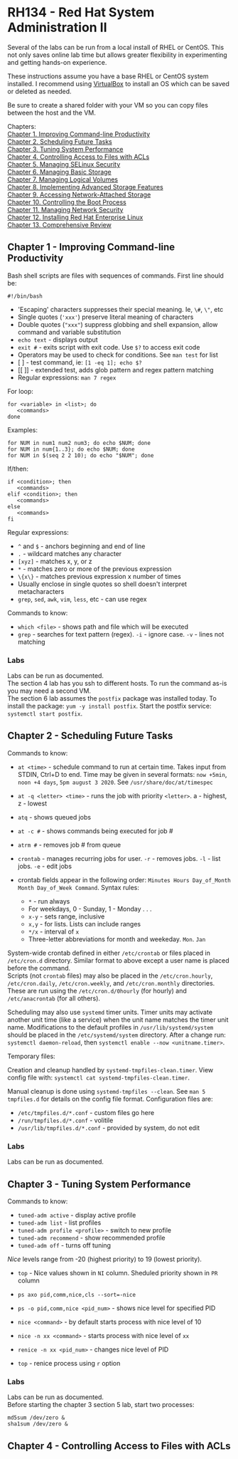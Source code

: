 # RH134 - Red Hat System Administration II
Several of the labs can be run from a local install of RHEL or CentOS.  This not only 
saves online lab time but allows greater flexibility in experimenting and getting
hands-on experience.

These instructions assume you have a base RHEL or CentOS system installed.  I
recommend using [VirtualBox](https://www.virtualbox.org/) to install 
an OS which can be saved or deleted as needed.

Be sure to create a shared folder with your VM so you can copy files between the
host and the VM.

Chapters:  
[Chapter 1. Improving Command-line Productivity](#chapter-1---improving-command-line-productivity)  
[Chapter 2.  Scheduling Future Tasks]()  
[Chapter 3. Tuning System Performance]()  
[Chapter 4. Controlling Access to Files with ACLs]()  
[Chapter 5. Managing SELinux Security]()  
[Chapter 6. Managing Basic Storage]()  
[Chapter 7. Managing Logical Volumes]()  
[Chapter 8. Implementing Advanced Storage Features]()  
[Chapter 9. Accessing Network-Attached Storage]()  
[Chapter 10. Controlling the Boot Process]()  
[Chapter 11. Managing Network Security]()  
[Chapter 12. Installing Red Hat Enterprise Linux]()  
[Chapter 13. Comprehensive Review]()

## Chapter 1 - Improving Command-line Productivity
Bash shell scripts are files with sequences of commands.  First line should be:

```
#!/bin/bash
```

* 'Escaping' characters suppresses their special meaning.  Ie, `\#`, `\"`, etc
* Single quotes (`'xxx'`) preserve literal meaning of characters
* Double quotes (`"xxx"`) suppress globbing and shell expansion, allow command and variable substitution
* `echo text` - displays output
* `exit #` - exits script with exit code.  Use `$?` to access exit code
* Operators may be used to check for conditions.  See `man test` for list
* [ <expression> ] - test command, ie: `[1 -eq 1]; echo $?`
* [[ <expression> ]] - extended test, adds glob pattern and regex pattern matching
* Regular expressions: `man 7 regex`

For loop:

```
for <variable> in <list>; do
   <commands>
done
```

Examples:

```
for NUM in num1 num2 num3; do echo $NUM; done
for NUM in num{1..3}; do echo $NUM; done
for NUM in $(seq 2 2 10); do echo "$NUM"; done
```

If/then:

```
if <condition>; then
   <commands>
elif <condition>; then
   <commands>
else 
   <commands>   
fi
```

Regular expressions:

* `^` and `$` - anchors beginning and end of line
* `.` - wildcard matches any character
* `[xyz]` - matches x, y, or z
* `*` - matches zero or more of the previous expression
* `\{x\}` - matches previous expression x number of times
* Usually enclose in single quotes so shell doesn't interpret metacharacters
* `grep`, `sed`, `awk`, `vim`, `less`, etc - can use regex

Commands to know:
* `which <file>` - shows path and file which will be executed
* `grep` - searches for text pattern (regex).  `-i` - ignore case.  `-v` - lines not matching

### Labs
Labs can be run as documented.  
The section 4 lab has you ssh to different hosts.  To run the command as-is you may need a second VM.  
The section 6 lab assumes the `postfix` package was installed today.  To install the package: `yum -y install postfix`.  Start the postfix service: `systemctl start postfix`.

## Chapter 2 - Scheduling Future Tasks

Commands to know:

* `at <time>` - schedule command to run at certain time.  Takes input from STDIN, Ctrl+D to end.  Time may be given in several formats: `now +5min`, `noon +4 days`, `5pm august 3 2020`.  See `/usr/share/doc/at/timespec`
* `at -q <letter> <time>` - runs the job with priority `<letter>`.  a - highest, z - lowest
* `atq` - shows queued jobs
* `at -c #` - shows commands being executed for job #
* `atrm #` - removes job # from queue

* `crontab` - manages recurring jobs for user. `-r` - removes jobs.  `-l` - list jobs. `-e` - edit jobs
* crontab fields appear in the following order: `Minutes Hours Day_of_Month Month Day_of_Week Command`.  Syntax rules:
   * `*` - run always
   * For weekdays, 0 - Sunday, 1 - Monday . . .
   * `x-y` - sets range, inclusive
   * `x,y` - for lists.  Lists can include ranges
   * `*/x` - interval of `x`
   * Three-letter abbreviations for month and weekeday. `Mon`.  `Jan`

System-wide crontab defined in either `/etc/crontab` or files placed in `/etc/cron.d` directory.  Similar format to above except a user name is placed before the command.  
Scripts (not `crontab` files) may also be placed in the `/etc/cron.hourly`, `/etc/cron.daily`, `/etc/cron.weekly`, and `/etc/cron.monthly` directories.  These are run using the `/etc/cron.d/0hourly` (for hourly) and `/etc/anacrontab` (for all others).

Scheduling may also use `systemd` timer units.  Timer units may activate another unit time (like a service) when the unit name matches the timer unit name.  Modifications to the default profiles in `/usr/lib/systemd/system` should be placed in the `/etc/systemd/system` directory.  After a change run: `systemctl daemon-reload`, then `systemctl enable --now <unitname.timer>`.

Temporary files:

Creation and cleanup handled by `systemd-tmpfiles-clean.timer`.  View config file with: `systemctl cat systemd-tmpfiles-clean.timer`.

Manual cleanup is done using `systemd-tmpfiles --clean`.  See `man 5 tmpfiles.d` for details on the config file format.  Configuration files are:

* `/etc/tmpfiles.d/*.conf` - custom files go here
* `/run/tmpfiles.d/*.conf` - volitile
* `/usr/lib/tmpfiles.d/*.conf` - provided by system, do not edit

### Labs
Labs can be run as documented.

## Chapter 3 - Tuning System Performance

Commands to know:

* `tuned-adm active` - display active profile
* `tuned-adm list` - list profiles
* `tuned-adm profile <profile>` - switch to new profile
* `tuned-adm recommend` - show recommended profile
* `tuned-adm off` - turns off tuning

_Nice_ levels range from -20 (highest priority) to 19 (lowest priority).

* `top` - Nice values shown in `NI` column.  Sheduled priority shown in `PR` column
* `ps axo pid,comm,nice,cls --sort=-nice`
* `ps -o pid,comm,nice <pid_num>` - shows nice level for specified PID

* `nice <command>` - by default starts process with nice level of 10
* `nice -n xx <command>` - starts process with nice level of `xx`
* `renice -n xx <pid_num>` - changes nice level of PID
* `top` - renice process using `r` option

### Labs
Labs can be run as documented.  
Before starting the chapter 3 section 5 lab, start two processes:

```
md5sum /dev/zero &
sha1sum /dev/zero &
```

## Chapter 4 - Controlling Access to Files with ACLs
